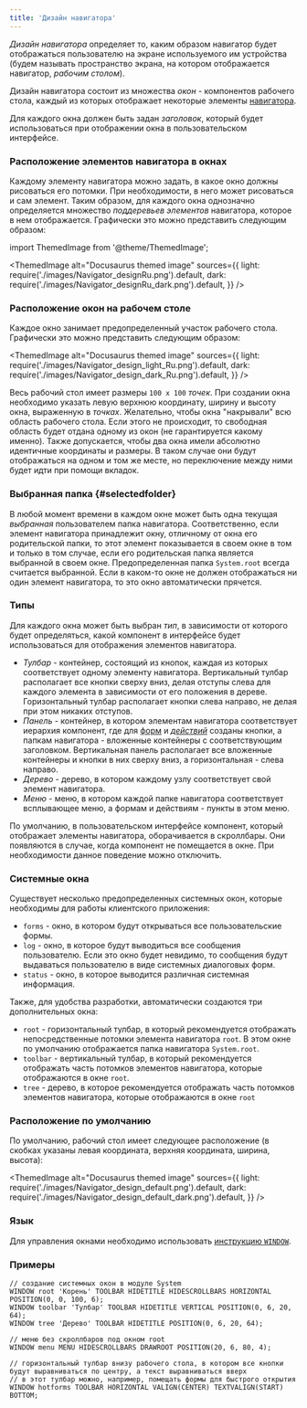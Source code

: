 ```yaml
---
title: 'Дизайн навигатора'
---
```


*Дизайн навигатора* определяет то, каким образом навигатор будет отображаться пользователю на экране используемого им устройства (будем называть пространство экрана, на котором отображается навигатор, *рабочим столом*).

Дизайн навигатора состоит из множества *окон* - компонентов рабочего стола, каждый из которых отображает некоторые элементы [навигатора](Navigator.md). 

Для каждого окна должен быть задан *заголовок*, который будет использоваться при отображении окна в пользовательском интерфейсе.

### Расположение элементов навигатора в окнах

Каждому элементу навигатора можно задать, в какое окно должны рисоваться его потомки. При необходимости, в него может рисоваться и сам элемент. Таким образом, для каждого окна однозначно определяется множество *поддеревьев* *элементов* навигатора, которое в нем отображается. Графически это можно представить следующим образом:

import ThemedImage from '@theme/ThemedImage';

<ThemedImage
    alt="Docusaurus themed image"
    sources={{
        light: require('./images/Navigator_designRu.png').default,
        dark: require('./images/Navigator_designRu_dark.png').default,
    }}
/>

### Расположение окон на рабочем столе

Каждое окно занимает предопределенный участок рабочего стола. Графически это можно представить следующим образом:

<ThemedImage
    alt="Docusaurus themed image"
    sources={{
        light: require('./images/Navigator_design_light_Ru.png').default,
        dark: require('./images/Navigator_design_dark_Ru.png').default,
    }}
/>


Весь рабочий стол имеет размеры `100 x 100` *точек*. При создании окна необходимо указать левую верхнюю координату, ширину и высоту окна, выраженную в *точках*. Желательно, чтобы окна "накрывали" всю область рабочего стола. Если этого не происходит, то свободная область будет отдана одному из окон (не гарантируется какому именно). Также допускается, чтобы два окна имели абсолютно идентичные координаты и размеры. В таком случае они будут отображаться на одном и том же месте, но переключение между ними будет идти при помощи вкладок.

### Выбранная папка {#selectedfolder}

В любой момент времени в каждом окне может быть одна текущая *выбранная* пользователем папка навигатора. Соответственно, если элемент навигатора принадлежит окну, отличному от окна его родительской папки, то этот элемент показывается в своем окне в том и только в том случае, если его родительская папка является выбранной в своем окне. Предопределенная папка `System.root` всегда считается выбранной. Если в каком-то окне не должен отображаться ни один элемент навигатора, то это окно автоматически прячется.

### Типы

Для каждого окна может быть выбран *тип*, в зависимости от которого будет определяться, какой компонент в интерфейсе будет использоваться для отображения элементов навигатора.

-   *Тулбар* - контейнер, состоящий из кнопок, каждая из которых соответствует одному элементу навигатора. Вертикальный тулбар располагает все кнопки сверху вниз, делая отступы слева для каждого элемента в зависимости от его положения в дереве. Горизонтальный тулбар располагает кнопки слева направо, не делая при этом никаких отступов.
-   *Панель* - контейнер, в котором элементам навигатора соответствует иерархия компонент, где для [форм](Forms.md) и *[действий](Actions.md)* созданы кнопки, а папкам навигатора - вложенные контейнеры с соответствующим заголовком. Вертикальная панель располагает все вложенные контейнеры и кнопки в них сверху вниз, а горизонтальная - слева направо.
-   *Дерево* - дерево, в котором каждому узлу соответствует свой элемент навигатора.
-   *Меню* - меню, в котором каждой папке навигатора соответствует всплывающее меню, а формам и действиям - пункты в этом меню.

По умолчанию, в пользовательском интерфейсе компонент, который отображает элементы навигатора, оборачивается в скроллбары. Они появляются в случае, когда компонент не помещается в окне. При необходимости данное поведение можно отключить.

### Системные окна

Существует несколько предопределенных системных окон, которые необходимы для работы клиентского приложения:

-   `forms` - окно, в котором будут открываться все пользовательские формы.
-   `log` - окно, в которое будут выводиться все сообщения пользователю. Если это окно будет невидимо, то сообщения будут выдаваться пользователю в виде системных диалоговых форм.
-   `status` - окно, в которое выводится различная системная информация.

Также, для удобства разработки, автоматически создаются три дополнительных окна:

-   `root` - горизонтальный тулбар, в который рекомендуется отображать непосредственные потомки элемента навигатора `root`. В этом окне по умолчанию отображается папка навигатора `System.root`.
-   `toolbar` - вертикальный тулбар, в который рекомендуется отображать часть потомков элементов навигатора, которые отображаются в окне `root`.
-   `tree` - дерево, в которое рекомендуется отображать часть потомков элементов навигатора, которые отображаются в окне `root`

### Расположение по умолчанию

По умолчанию, рабочий стол имеет следующее расположение (в скобках указаны левая координата, верхняя координата, ширина, высота):

<ThemedImage
    alt="Docusaurus themed image"
    sources={{
        light: require('./images/Navigator_design_default.png').default,
        dark: require('./images/Navigator_design_default_dark.png').default,
    }}
/>

### Язык

Для управления окнами необходимо использовать [инструкцию `WINDOW`](WINDOW_statement.md).

### Примеры

```lsf
// cоздание системных окон в модуле System
WINDOW root 'Корень' TOOLBAR HIDETITLE HIDESCROLLBARS HORIZONTAL POSITION(0, 0, 100, 6);
WINDOW toolbar 'Тулбар' TOOLBAR HIDETITLE VERTICAL POSITION(0, 6, 20, 64);
WINDOW tree 'Дерево' TOOLBAR HIDETITLE POSITION(0, 6, 20, 64);

// меню без скроллбаров под окном root
WINDOW menu MENU HIDESCROLLBARS DRAWROOT POSITION(20, 6, 80, 4);

// горизонтальный тулбар внизу рабочего стола, в котором все кнопки будут выравниваться по центру, а текст выравниваться вверх
// в этот тулбар можно, например, помещать формы для быстрого открытия
WINDOW hotforms TOOLBAR HORIZONTAL VALIGN(CENTER) TEXTVALIGN(START) BOTTOM;
```

  
